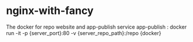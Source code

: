 # nginx-with-fancy
The docker for repo website and app-publish service
app-publish : docker run -it -p {server_port}:80 -v {server_repo_path}:/repo {docker}